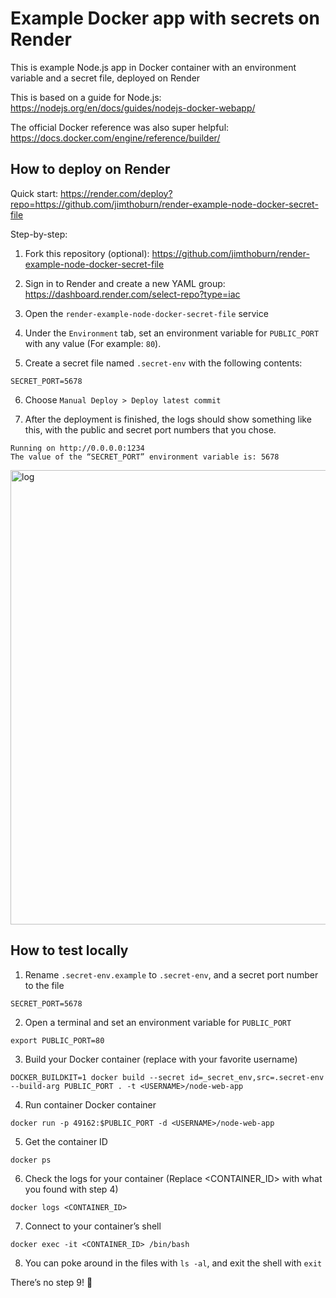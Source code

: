 # Example Docker app with secrets on Render

This is example Node.js app in Docker container with an environment variable and a secret file, deployed on Render

This is based on a guide for Node.js:
https://nodejs.org/en/docs/guides/nodejs-docker-webapp/

The official Docker reference was also super helpful:
https://docs.docker.com/engine/reference/builder/

## How to deploy on Render

Quick start:
https://render.com/deploy?repo=https://github.com/jimthoburn/render-example-node-docker-secret-file

Step-by-step:

1. Fork this repository (optional):
https://github.com/jimthoburn/render-example-node-docker-secret-file

2. Sign in to Render and create a new YAML group:
https://dashboard.render.com/select-repo?type=iac

3. Open the `render-example-node-docker-secret-file` service

4. Under the `Environment` tab, set an environment variable for `PUBLIC_PORT` with any value (For example: `80`).

5. Create a secret file named `.secret-env` with the following contents:
```
SECRET_PORT=5678
```

6. Choose `Manual Deploy > Deploy latest commit`

7. After the deployment is finished, the logs should show something like this, with the public and secret port numbers that you chose.
```
Running on http://0.0.0.0:1234
The value of the “SECRET_PORT” environment variable is: 5678
```

<img width="727" alt="log" src="https://user-images.githubusercontent.com/926616/119920784-bc5d7700-bf21-11eb-91eb-b15551ceeefe.png">


## How to test locally

1. Rename `.secret-env.example` to `.secret-env`, and a secret port number to the file
```
SECRET_PORT=5678
```

2. Open a terminal and set an environment variable for `PUBLIC_PORT`
```
export PUBLIC_PORT=80
```

3. Build your Docker container (replace <USERNAME> with your favorite username)
```
DOCKER_BUILDKIT=1 docker build --secret id=_secret_env,src=.secret-env --build-arg PUBLIC_PORT . -t <USERNAME>/node-web-app
```

4. Run container Docker container
```
docker run -p 49162:$PUBLIC_PORT -d <USERNAME>/node-web-app
```

5. Get the container ID
```
docker ps
```

6. Check the logs for your container (Replace <CONTAINER_ID> with what you found with step 4)
```
docker logs <CONTAINER_ID>
```

7. Connect to your container’s shell
```
docker exec -it <CONTAINER_ID> /bin/bash
```

8. You can poke around in the files with `ls -al`, and exit the shell with `exit`

There’s no step 9! 🎉
